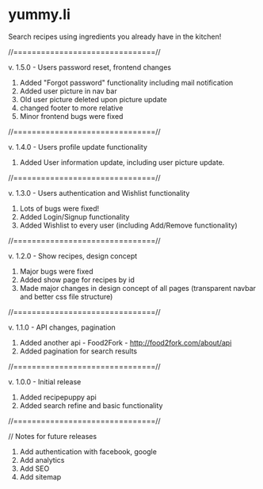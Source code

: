 # yummy.li

Search recipes using ingredients you already have in the kitchen!

//===============================//

v. 1.5.0 - Users password reset, frontend changes

1. Added "Forgot password" functionality including mail notification
2. Added user picture in nav bar 
3. Old user picture deleted upon picture update
4. changed footer to more relative
5. Minor frontend bugs were fixed

//===============================//

v. 1.4.0 - Users profile update functionality

1. Added User information update, including user picture update.

//===============================//

v. 1.3.0 - Users authentication and Wishlist functionality

1. Lots of bugs were fixed! 
2. Added Login/Signup functionality
3. Added Wishlist to every user (including Add/Remove functionality)

//===============================//

v. 1.2.0 - Show recipes, design concept

1. Major bugs were fixed
2. Added show page for recipes by id
3. Made major changes in design concept of all pages (transparent navbar and better css file structure)

//===============================//

v. 1.1.0 - API changes, pagination

1. Added another api - Food2Fork - http://food2fork.com/about/api
2. Added pagination for search results

//===============================//

v. 1.0.0 - Initial release

1. Added recipepuppy api
2. Added search refine and basic functionality

//===============================//


// Notes for future releases

1. Add authentication with facebook, google
2. Add analytics
3. Add SEO
4. Add sitemap

